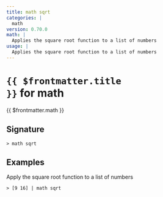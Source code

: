 ```yaml
---
title: math sqrt
categories: |
  math
version: 0.70.0
math: |
  Applies the square root function to a list of numbers
usage: |
  Applies the square root function to a list of numbers
---
```


# <code>{{ $frontmatter.title }}</code> for math

<div class='command-title'>{{ $frontmatter.math }}</div>

## Signature

```> math sqrt ```

## Examples

Apply the square root function to a list of numbers
```shell
> [9 16] | math sqrt
```
